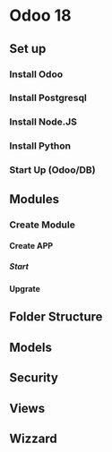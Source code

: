 # Odoo 18

## Set up
### Install Odoo
### Install Postgresql
### Install Node.JS
### Install Python
### Start Up (Odoo/DB)

## Modules
### Create Module
#### Create APP
##### Start
#### Upgrate 

## Folder Structure
## Models
## Security
## Views
## Wizzard
